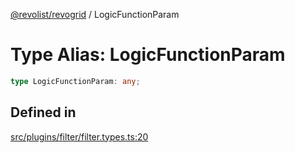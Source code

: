 [@revolist/revogrid](README.md) / LogicFunctionParam

# Type Alias: LogicFunctionParam

```ts
type LogicFunctionParam: any;
```

## Defined in

[src/plugins/filter/filter.types.ts:20](https://github.com/revolist/revogrid/blob/80825bf77a49d260f052f2584a0efe930c2da0d3/src/plugins/filter/filter.types.ts#L20)
